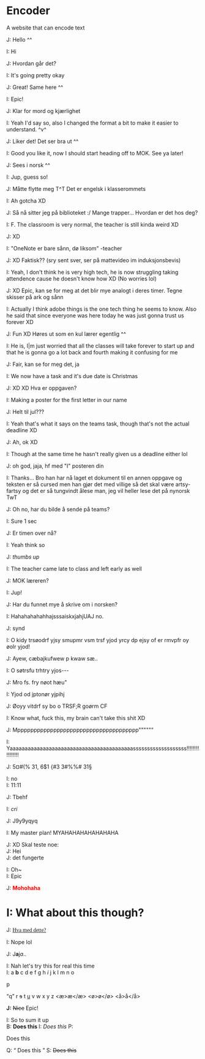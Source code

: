 # Encoder
A website that can encode text

J: Hello ^^

I: Hi

J: Hvordan går det?

I: It's going pretty okay

J: Great! Same here ^^

I: Epic!

J: Klar for mord og kjærlighet

I: Yeah I'd say so, also I changed the format a bit to make it easier to understand. ^v^

J: Liker det! Det ser bra ut ^^

I: Good you like it, now I should start heading off to MOK. See ya later!

J: Sees i norsk ^^

I: Jup, guess so!

J: Måtte flytte meg T^T Det er engelsk i klasserommets

I: Ah gotcha XD

J: Så nå sitter jeg på biblioteket :/ Mange trapper... Hvordan er det hos deg?

I: F. The classroom is very normal, the teacher is still kinda weird XD

J: XD

I: "OneNote er bare sånn, dø liksom" -teacher

J: XD Faktisk?? (sry sent sver, ser på mattevideo im induksjonsbevis)

I: Yeah, I don't think he is very high tech, he is now struggling taking attendence cause he doesn't know how  XD (No worries lol)

J: XD Epic, kan se for meg at det blir mye analogt i deres timer. Tegne skisser på ark og sånn

I: Actually I think adobe things is the one tech thing he seems to know. Also he said that since everyone was here today he was just gonna trust us forever XD

J: Fun XD Høres ut som en kul lærer egentlig ^^

I: He is, I|m just worried that all the classes will take forever to start up and that he is gonna go a lot back and fourth making it confusing for me

J: Fair, kan se for meg det, ja

I: We now have a task and it's due date is Christmas

J: XD XD Hva er oppgaven?

I: Making a poster for the first letter in our name

J: Helt til jul???

I: Yeah that's what it says on the teams task, though that's not the actual deadline XD

J: Ah, ok XD

I: Though at the same time he hasn't really given us a deadline either lol

J: oh god, jaja, hf med "I" posteren din

I: Thanks... Bro han har nå laget et dokument til en annen oppgave og teksten er så cursed men han gjør det med villige så det skal være artsy-fartsy og det er så tungvindt ålese man, jeg vil heller lese det på nynorsk TwT

J: Oh no, har du bilde å sende på teams?

I: Sure 1 sec

J: Er timen over nå?

I: Yeah think so

J: *thumbs up*

I: The teacher came late to class and left early as well

J: MOK læreren?

I: Jup!

J: Har du funnet mye å skrive om i norsken?

I: HahahahahahhajsssaiskxjahjUAJ no.

J: synd

I: O kidy trsøodrf yjsy smupmr vsm trsf yjod yrcy dp ejsy of er rmvpfr oy øolr yjod!

J: Ayew, cæbajkufwew p kwaw sæ..

I: O søtrsfu trhtry yjos---

J: Mro fs. fry nøot hæu"

I: Yjod od jptonør yjpihj 

J: Øoyy vitdrf sy bo o TRSF;R goørm CF

I: Know what, fuck this, my brain can't take this shit XD

J: Mppppppppppppppppppppppppppppppppppppp""""""

I: Yaaaaaaaaaaaaaaaaaaaaaaaaaaaaaaaaaaaaaaaaasssssssssssssssssss!!!!!!!!!!!!!!!!

J: 5¤#(% 31, 6$1 {#3 3#%%# 31§

I: no <br>
I: 11:11

J: Tbehf

I: *cri*

J: J9y9yqyq

I: My master plan! MYAHAHAHAHAHAHAHA

J: XD Skal teste noe: <br>J: Hei <br>J: det fungerte

I: Oh~ <br>
I: Epic

J: <b style="color:red">Mohohaha</b>

<h1>I: What about this though? </h1>

J: <span style="font-family: wingdings; text-decoration: underline;">Hva med dette?</span>

I: Nope lol

J: J<b>a</b><u>j</u>*a*..

I: Nah let's try this for real this time <br>
I: <a>a</a> <b>b</b> <c>c</c> <d>d</d> <e>e</e> <f>f</f> <g>g</g> <h>h</h> <i>i</i> <j>j</j> <k>k</k> <l>l</l> <m>m</m> <n>n</n> <o>o</o> <p>p</p> <q>q</q> <r>r</r> <s>s</s> <t>t</t> <u>u</u> <v>v</v> <w>w</w> <x>x</x> <y>y</y> <z>z</z> <æ>æ</æ>  <ø>ø</ø>  <å>å</å>

<b>J:</b> <s>Nice</s> Epic!

I: So to sum it up <br>
B: <b> Does this </b>
I: <i> Does this </i>
P: <p> Does this </p>
Q: <q> Does this </q>
S: <s> Does this </s>